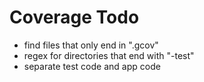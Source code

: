 # Coverage Todo
* find files that only end in ".gcov"
* regex for directories that end with "-test"
* separate test code and app code